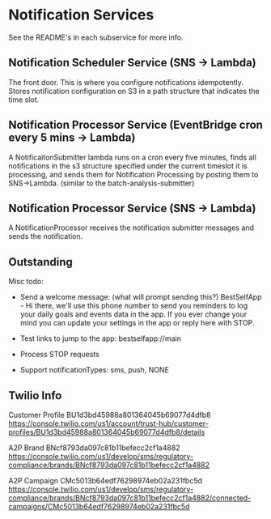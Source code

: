 # Notification Services

See the README's in each subservice for more info.

## Notification Scheduler Service (SNS -> Lambda)

The front door.  This is where you configure notifications idempotently.  Stores notification configuration on S3 in a path structure that indicates the time slot.

## Notification Processor Service (EventBridge cron every 5 mins -> Lambda)

A NotificaitonSubmitter lambda runs on a cron every five minutes, finds all notifications in the s3 structure specified under the current timeslot it is processing, and sends them for Notification Processing by posting them to SNS->Lambda. (similar to the batch-analysis-submitter)

## Notification Processor Service (SNS -> Lambda)

A NotificationProcessor receives the notification submitter messages and sends the notification.

## Outstanding

Misc todo:

* Send a welcome message:
(what will prompt sending this?)
BestSelfApp - Hi there, we'll use this phone number to send you reminders to log your daily goals and events data in the app.  If you ever change your mind you can update your settings in the app or reply here with STOP.

* Test links to jump to the app:
bestselfapp://main

* Process STOP requests

* Support notificationTypes: sms, push, NONE

## Twilio Info

Customer Profile
BU1d3bd45988a801364045b69077d4dfb8
https://console.twilio.com/us1/account/trust-hub/customer-profiles/BU1d3bd45988a801364045b69077d4dfb8/details

A2P Brand
BNcf8793da097c81b11befecc2cf1a4882
https://console.twilio.com/us1/develop/sms/regulatory-compliance/brands/BNcf8793da097c81b11befecc2cf1a4882

A2P Campaign
CMc5013b64edf76298974eb02a231fbc5d
https://console.twilio.com/us1/develop/sms/regulatory-compliance/brands/BNcf8793da097c81b11befecc2cf1a4882/connected-campaigns/CMc5013b64edf76298974eb02a231fbc5d
